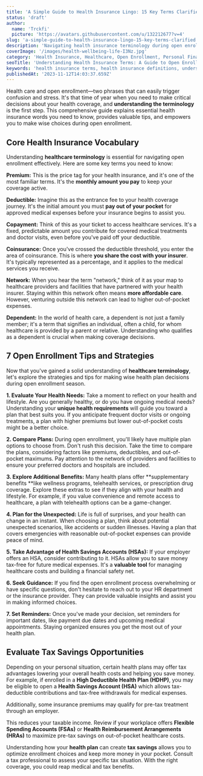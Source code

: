 ```yaml
---
title: 'A Simple Guide to Health Insurance Lingo: 15 Key Terms Clarified'
status: 'draft'
author:
  name: 'Trckfi'
  picture: 'https://avatars.githubusercontent.com/u/132212677?v=4'
slug: 'a-simple-guide-to-health-insurance-lingo-15-key-terms-clarified'
description: 'Navigating health insurance terminology during open enrollment is tricky. This guide clearly defines 15 must-know health coverage terms to inform your choices.'
coverImage: '/images/health-wellbeing-life-I3Nz.jpg'
category: 'Health Insurance, Healthcare, Open Enrollment, Personal Finance'
seoTitle: 'Understanding Health Insurance Terms: A Guide to Open Enrollment'
keywords: 'health insurance terms, health insurance definitions, understanding health insurance, health insurance lingo, open enrollment terminology,health coverage vocabulary, healthcare dictionary, medical insurance language, health plan glossary, decoding health terms'
publishedAt: '2023-11-12T14:03:37.659Z'
---
```


Health care and open enrollment—two phrases that can easily trigger confusion and stress. It's that time of year when you need to make critical decisions about your health coverage, and **understanding the terminology** is the first step. This comprehensive guide explains essential health insurance words you need to know, provides valuable tips, and empowers you to make wise choices during open enrollment.

## **Core Health Insurance Vocabulary**

Understanding **healthcare terminology** is essential for navigating open enrollment effectively. Here are some key terms you need to know:

**Premium:** This is the price tag for your health insurance, and it's one of the most familiar terms. It's the **monthly amount you pay** to keep your coverage active.

**Deductible:** Imagine this as the entrance fee to your health coverage journey. It's the initial amount you must **pay out of your pocket** for approved medical expenses before your insurance begins to assist you.

**Copayment:** Think of this as your ticket to access healthcare services. It's a fixed, predictable amount you contribute for covered medical treatments and doctor visits, even before you've paid off your deductible.

**Coinsurance:** Once you've crossed the deductible threshold, you enter the area of coinsurance. This is where **you share the cost with your insurer**. It's typically represented as a percentage, and it applies to the medical services you receive.

**Network:** When you hear the term "network," think of it as your map to healthcare providers and facilities that have partnered with your health insurer. Staying within this network often means **more affordable care**. However, venturing outside this network can lead to higher out-of-pocket expenses.

**Dependent:** In the world of health care, a dependent is not just a family member; it's a term that signifies an individual, often a child, for whom healthcare is provided by a parent or relative. Understanding who qualifies as a dependent is crucial when making coverage decisions.

## **7 Open Enrollment Tips and Strategies**

Now that you've gained a solid understanding of **healthcare terminology**, let's explore the strategies and tips for making wise health plan decisions during open enrollment season.

**1\. Evaluate Your Health Needs:** Take a moment to reflect on your health and lifestyle. Are you generally healthy, or do you have ongoing medical needs? Understanding your **unique health requirements** will guide you toward a plan that best suits you. If you anticipate frequent doctor visits or ongoing treatments, a plan with higher premiums but lower out-of-pocket costs might be a better choice.

**2\. Compare Plans:** During open enrollment, you'll likely have multiple plan options to choose from. Don't rush this decision. Take the time to compare the plans, considering factors like premiums, deductibles, and out-of-pocket maximums. Pay attention to the network of providers and facilities to ensure your preferred doctors and hospitals are included.

**3\. Explore Additional Benefits:** Many health plans offer **supplementary benefits **like wellness programs, telehealth services, or prescription drug coverage. Explore these extras to see if they align with your health and lifestyle. For example, if you value convenience and remote access to healthcare, a plan with telehealth options can be a game-changer.

**4\. Plan for the Unexpected:** Life is full of surprises, and your health can change in an instant. When choosing a plan, think about potential unexpected scenarios, like accidents or sudden illnesses. Having a plan that covers emergencies with reasonable out-of-pocket expenses can provide peace of mind.

**5\. Take Advantage of Health Savings Accounts (HSAs):** If your employer offers an HSA, consider contributing to it. HSAs allow you to save money tax-free for future medical expenses. It's a **valuable tool** for managing healthcare costs and building a financial safety net.

**6\. Seek Guidance:** If you find the open enrollment process overwhelming or have specific questions, don't hesitate to reach out to your HR department or the insurance provider. They can provide valuable insights and assist you in making informed choices.

**7\. Set Reminders:** Once you've made your decision, set reminders for important dates, like payment due dates and upcoming medical appointments. Staying organized ensures you get the most out of your health plan.

## Evaluate Tax Savings Opportunities

Depending on your personal situation, certain health plans may offer tax advantages lowering your overall health costs and helping you save money. For example, if enrolled in a **High Deductible Health Plan (HDHP)**, you may be eligible to open a **Health Savings Account (HSA)** which allows tax-deductible contributions and tax-free withdrawals for medical expenses.

Additionally, some insurance premiums may qualify for pre-tax treatment through an employer.

This reduces your taxable income. Review if your workplace offers **Flexible Spending Accounts (FSAs)** or **Health Reimbursement Arrangements (HRAs)** to maximize pre-tax savings on out-of-pocket healthcare costs.

Understanding how your **health plan** can create **tax savings** allows you to optimize enrollment choices and keep more money in your pocket. Consult a tax professional to assess your specific tax situation. With the right coverage, you could reap medical and tax benefits.

<br>

<br>

